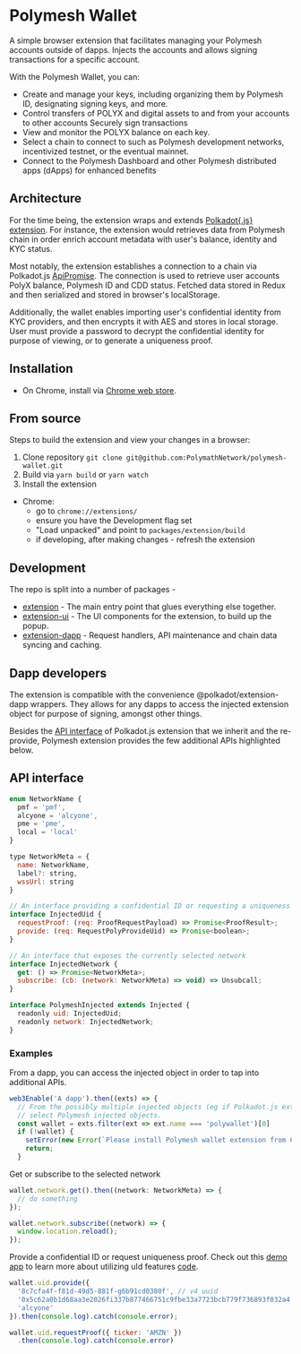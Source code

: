 # Polymesh Wallet

A simple browser extension that facilitates managing your Polymesh accounts outside of dapps. Injects the accounts and allows signing transactions for a specific account.

With the Polymesh Wallet, you can: 
- Create and manage your keys, including organizing them by Polymesh ID, designating signing keys, and more. 
- Control transfers of POLYX and digital assets to and from your accounts to other accounts Securely sign transactions
- View and monitor the POLYX balance on each key.
- Select a chain to connect to such as Polymesh development networks, incentivized testnet, or the eventual mainnet.
- Connect to the Polymesh Dashboard and other Polymesh distributed apps (dApps) for enhanced benefits

## Architecture

For the time being, the extension wraps and extends [Polkadot{.js} extension](https://github.com/polkadot-js/extension). For instance, the extension would retrieves data from Polymesh chain in order enrich account metadata with user's balance, identity and KYC status.

Most notably, the extension establishes a connection to a chain via Polkadot.js [ApiPromise](https://github.com/polkadot-js/api). The connection is used to retrieve user accounts PolyX balance, Polymesh ID and CDD status. Fetched data stored in Redux and then serialized and stored in browser's localStorage.

Additionally, the wallet enables importing user's confidential identity from KYC providers, and then encrypts it with AES and stores in local storage. User must provide a password to decrypt the confidential identity for purpose of viewing, or to generate a uniqueness proof. 

## Installation

- On Chrome, install via [Chrome web store](https://chrome.google.com/webstore/detail/polymesh-wallet/jojhfeoedkpkglbfimdfabpdfjaoolaf).

## From source

Steps to build the extension and view your changes in a browser:

1. Clone repository `git clone git@github.com:PolymathNetwork/polymesh-wallet.git`
1. Build via `yarn build` or `yarn watch`
2. Install the extension
  - Chrome:
    - go to `chrome://extensions/`
    - ensure you have the Development flag set
    - "Load unpacked" and point to `packages/extension/build`
    - if developing, after making changes - refresh the extension

## Development

The repo is split into a number of packages -

- [extension](packages/extension/) - The main entry point that glues everything else together.
- [extension-ui](packages/ui/) - The UI components for the extension, to build up the popup.
- [extension-dapp](packages/core/) - Request handlers, API maintenance and chain data syncing and caching.

## Dapp developers

The extension is compatible with the convenience @polkadot/extension-dapp wrappers. They allows for any dapps to access the injected extension object for purpose of signing, amongst other things.

Besides the [API interface](https://github.com/polkadot-js/extension) of Polkadot.js extension that we inherit and the re-provide, Polymesh extension provides the few additional APIs highlighted below.

## API interface

```js
enum NetworkName {
  pmf = 'pmf',
  alcyone = 'alcyone',
  pme = 'pme',
  local = 'local'
}

type NetworkMeta = {
  name: NetworkName,
  label?: string,
  wssUrl: string
}

// An interface providing a confidential ID or requesting a uniqueness proof.
interface InjectedUid {
  requestProof: (req: ProofRequestPayload) => Promise<ProofResult>;
  provide: (req: RequestPolyProvideUid) => Promise<boolean>;
}

// An interface that exposes the currently selected network
interface InjectedNetwork {
  get: () => Promise<NetworkMeta>;
  subscribe: (cb: (network: NetworkMeta) => void) => Unsubcall;
}

interface PolymeshInjected extends Injected {
  readonly uid: InjectedUid;
  readonly network: InjectedNetwork;
}
```

### Examples

From a dapp, you can access the injected object in order to tap into additional APIs.

```js
web3Enable('A dapp').then((exts) => {
  // From the possibly multiple injected objects (eg if Polkadot.js extension is installed as well),
  // select Polymesh injected objects.
  const wallet = exts.filter(ext => ext.name === 'polywallet')[0]
  if (!wallet) {
    setError(new Error(`Please install Polymesh wallet extension from Chrome store`));
    return;
  }
```

Get or subscribe to the selected network

```js
wallet.network.get().then((network: NetworkMeta) => {
  // do something
});

wallet.network.subscribe((network) => {
  window.location.reload();
});
```

Provide a confidential ID or request uniqueness proof. Check out this [demo app](https://polymathnetwork.github.io/mock-uid-provider/) to learn more about utilizing uId features [code]( https://github.com/PolymathNetwork/mock-uid-provider/blob/master/src/App.tsx#L134).

```js
wallet.uid.provide({
  '8c7cfa4f-f81d-49d5-881f-g6b91cd0380f', // v4 uuid
  '0x5c62a0b1d68aa3e2026fi337b877466751c9fbe33a7723bcb779f736893f032a4',
  'alcyone'
}).then(console.log).catch(console.error);

wallet.uid.requestProof({ ticker: 'AMZN' })
  .then(console.log).catch(console.error)
```
